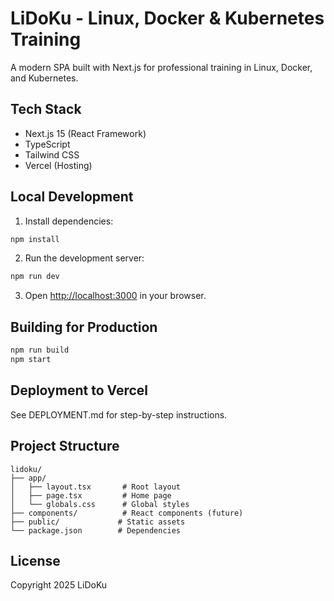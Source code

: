 # LiDoKu - Linux, Docker & Kubernetes Training

A modern SPA built with Next.js for professional training in Linux, Docker, and Kubernetes.

## Tech Stack

- Next.js 15 (React Framework)
- TypeScript
- Tailwind CSS
- Vercel (Hosting)

## Local Development

1. Install dependencies:
```bash
npm install
```

2. Run the development server:
```bash
npm run dev
```

3. Open [http://localhost:3000](http://localhost:3000) in your browser.

## Building for Production

```bash
npm run build
npm start
```

## Deployment to Vercel

See DEPLOYMENT.md for step-by-step instructions.

## Project Structure

```
lidoku/
├── app/
│   ├── layout.tsx       # Root layout
│   ├── page.tsx         # Home page
│   └── globals.css      # Global styles
├── components/          # React components (future)
├── public/             # Static assets
└── package.json        # Dependencies
```

## License

Copyright 2025 LiDoKu
